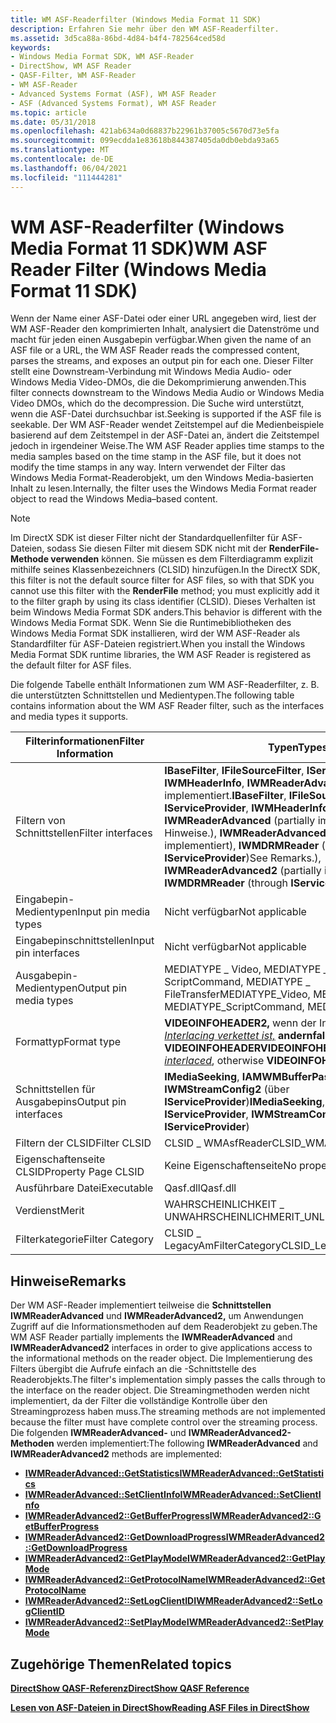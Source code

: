 ```yaml
---
title: WM ASF-Readerfilter (Windows Media Format 11 SDK)
description: Erfahren Sie mehr über den WM ASF-Readerfilter.
ms.assetid: 3d5ca88a-86bd-4d84-b4f4-782564ced58d
keywords:
- Windows Media Format SDK, WM ASF-Reader
- DirectShow, WM ASF Reader
- QASF-Filter, WM ASF-Reader
- WM ASF-Reader
- Advanced Systems Format (ASF), WM ASF Reader
- ASF (Advanced Systems Format), WM ASF Reader
ms.topic: article
ms.date: 05/31/2018
ms.openlocfilehash: 421ab634a0d68837b22961b37005c5670d73e5fa
ms.sourcegitcommit: 099ecdda1e83618b844387405da0db0ebda93a65
ms.translationtype: MT
ms.contentlocale: de-DE
ms.lasthandoff: 06/04/2021
ms.locfileid: "111444281"
---
```

# <a name="wm-asf-reader-filter-windows-media-format-11-sdk"></a><span data-ttu-id="f8921-109">WM ASF-Readerfilter (Windows Media Format 11 SDK)</span><span class="sxs-lookup"><span data-stu-id="f8921-109">WM ASF Reader Filter (Windows Media Format 11 SDK)</span></span>

<span data-ttu-id="f8921-110">Wenn der Name einer ASF-Datei oder einer URL angegeben wird, liest der WM ASF-Reader den komprimierten Inhalt, analysiert die Datenströme und macht für jeden einen Ausgabepin verfügbar.</span><span class="sxs-lookup"><span data-stu-id="f8921-110">When given the name of an ASF file or a URL, the WM ASF Reader reads the compressed content, parses the streams, and exposes an output pin for each one.</span></span> <span data-ttu-id="f8921-111">Dieser Filter stellt eine Downstream-Verbindung mit Windows Media Audio- oder Windows Media Video-DMOs, die die Dekomprimierung anwenden.</span><span class="sxs-lookup"><span data-stu-id="f8921-111">This filter connects downstream to the Windows Media Audio or Windows Media Video DMOs, which do the decompression.</span></span> <span data-ttu-id="f8921-112">Die Suche wird unterstützt, wenn die ASF-Datei durchsuchbar ist.</span><span class="sxs-lookup"><span data-stu-id="f8921-112">Seeking is supported if the ASF file is seekable.</span></span> <span data-ttu-id="f8921-113">Der WM ASF-Reader wendet Zeitstempel auf die Medienbeispiele basierend auf dem Zeitstempel in der ASF-Datei an, ändert die Zeitstempel jedoch in irgendeiner Weise.</span><span class="sxs-lookup"><span data-stu-id="f8921-113">The WM ASF Reader applies time stamps to the media samples based on the time stamp in the ASF file, but it does not modify the time stamps in any way.</span></span> <span data-ttu-id="f8921-114">Intern verwendet der Filter das Windows Media Format-Readerobjekt, um den Windows Media-basierten Inhalt zu lesen.</span><span class="sxs-lookup"><span data-stu-id="f8921-114">Internally, the filter uses the Windows Media Format reader object to read the Windows Media–based content.</span></span>

> [!Note]  
> <span data-ttu-id="f8921-115">Im DirectX SDK ist dieser Filter nicht der Standardquellenfilter für ASF-Dateien, sodass Sie diesen Filter mit diesem SDK nicht mit der **RenderFile-Methode verwenden** können. Sie müssen es dem Filterdiagramm explizit mithilfe seines Klassenbezeichners (CLSID) hinzufügen.</span><span class="sxs-lookup"><span data-stu-id="f8921-115">In the DirectX SDK, this filter is not the default source filter for ASF files, so with that SDK you cannot use this filter with the **RenderFile** method; you must explicitly add it to the filter graph by using its class identifier (CLSID).</span></span> <span data-ttu-id="f8921-116">Dieses Verhalten ist beim Windows Media Format SDK anders.</span><span class="sxs-lookup"><span data-stu-id="f8921-116">This behavior is different with the Windows Media Format SDK.</span></span> <span data-ttu-id="f8921-117">Wenn Sie die Runtimebibliotheken des Windows Media Format SDK installieren, wird der WM ASF-Reader als Standardfilter für ASF-Dateien registriert.</span><span class="sxs-lookup"><span data-stu-id="f8921-117">When you install the Windows Media Format SDK runtime libraries, the WM ASF Reader is registered as the default filter for ASF files.</span></span>

 

<span data-ttu-id="f8921-118">Die folgende Tabelle enthält Informationen zum WM ASF-Readerfilter, z. B. die unterstützten Schnittstellen und Medientypen.</span><span class="sxs-lookup"><span data-stu-id="f8921-118">The following table contains information about the WM ASF Reader filter, such as the interfaces and media types it supports.</span></span>



|  <span data-ttu-id="f8921-119">Filterinformationen</span><span class="sxs-lookup"><span data-stu-id="f8921-119">Filter Information</span></span>                      |  <span data-ttu-id="f8921-120">Typen</span><span class="sxs-lookup"><span data-stu-id="f8921-120">Types</span></span>                                                                                                                                                                                                                                             |
|------------------------|-----------------------------------------------------------------------------------------------------------------------------------------------------------------------------------------------------------------------------------------------|
| <span data-ttu-id="f8921-121">Filtern von Schnittstellen</span><span class="sxs-lookup"><span data-stu-id="f8921-121">Filter interfaces</span></span>      | <span data-ttu-id="f8921-122">**IBaseFilter**, **IFileSourceFilter**, **IServiceProvider**, **IWMHeaderInfo**, **IWMReaderAdvanced** (teilweise implementiert.</span><span class="sxs-lookup"><span data-stu-id="f8921-122">**IBaseFilter**, **IFileSourceFilter**, **IServiceProvider**, **IWMHeaderInfo**, **IWMReaderAdvanced** (partially implemented.</span></span> <span data-ttu-id="f8921-123">Siehe Hinweise.), **IWMReaderAdvanced2** (teilweise implementiert), **IWMDRMReader** (über **IServiceProvider**)</span><span class="sxs-lookup"><span data-stu-id="f8921-123">See Remarks.), **IWMReaderAdvanced2** (partially implemented), **IWMDRMReader** (through **IServiceProvider**)</span></span> |
| <span data-ttu-id="f8921-124">Eingabepin-Medientypen</span><span class="sxs-lookup"><span data-stu-id="f8921-124">Input pin media types</span></span>  | <span data-ttu-id="f8921-125">Nicht verfügbar</span><span class="sxs-lookup"><span data-stu-id="f8921-125">Not applicable</span></span>                                                                                                                                                                                                                                |
| <span data-ttu-id="f8921-126">Eingabepinschnittstellen</span><span class="sxs-lookup"><span data-stu-id="f8921-126">Input pin interfaces</span></span>   | <span data-ttu-id="f8921-127">Nicht verfügbar</span><span class="sxs-lookup"><span data-stu-id="f8921-127">Not applicable</span></span>                                                                                                                                                                                                                                |
| <span data-ttu-id="f8921-128">Ausgabepin-Medientypen</span><span class="sxs-lookup"><span data-stu-id="f8921-128">Output pin media types</span></span> | <span data-ttu-id="f8921-129">MEDIATYPE \_ Video, MEDIATYPE \_ Audio, MEDIATYPE \_ ScriptCommand, MEDIATYPE \_ FileTransfer</span><span class="sxs-lookup"><span data-stu-id="f8921-129">MEDIATYPE\_Video, MEDIATYPE\_Audio, MEDIATYPE\_ScriptCommand, MEDIATYPE\_FileTransfer</span></span>                                                                                                                                                         |
| <span data-ttu-id="f8921-130">Formattyp</span><span class="sxs-lookup"><span data-stu-id="f8921-130">Format type</span></span>            | <span data-ttu-id="f8921-131">**VIDEOINFOHEADER2,** wenn der Inhalt mit [*Einem Interlacing verkettet ist,*](wmformat-glossary.md) **andernfalls VIDEOINFOHEADER**</span><span class="sxs-lookup"><span data-stu-id="f8921-131">**VIDEOINFOHEADER2** if content is [*interlaced*](wmformat-glossary.md), otherwise **VIDEOINFOHEADER**</span></span>                                                                                                                    |
| <span data-ttu-id="f8921-132">Schnittstellen für Ausgabepins</span><span class="sxs-lookup"><span data-stu-id="f8921-132">Output pin interfaces</span></span>  | <span data-ttu-id="f8921-133">**IMediaSeeking**, **IAMWMBufferPass**, **IServiceProvider**, **IWMStreamConfig2** (über **IServiceProvider**)</span><span class="sxs-lookup"><span data-stu-id="f8921-133">**IMediaSeeking**, **IAMWMBufferPass**, **IServiceProvider**, **IWMStreamConfig2** (through **IServiceProvider**)</span></span>                                                                                                                             |
| <span data-ttu-id="f8921-134">Filtern der CLSID</span><span class="sxs-lookup"><span data-stu-id="f8921-134">Filter CLSID</span></span>           | <span data-ttu-id="f8921-135">CLSID \_ WMAsfReader</span><span class="sxs-lookup"><span data-stu-id="f8921-135">CLSID\_WMAsfReader</span></span>                                                                                                                                                                                                                            |
| <span data-ttu-id="f8921-136">Eigenschaftenseite CLSID</span><span class="sxs-lookup"><span data-stu-id="f8921-136">Property Page CLSID</span></span>    | <span data-ttu-id="f8921-137">Keine Eigenschaftenseite</span><span class="sxs-lookup"><span data-stu-id="f8921-137">No property page</span></span>                                                                                                                                                                                                                              |
| <span data-ttu-id="f8921-138">Ausführbare Datei</span><span class="sxs-lookup"><span data-stu-id="f8921-138">Executable</span></span>             | <span data-ttu-id="f8921-139">Qasf.dll</span><span class="sxs-lookup"><span data-stu-id="f8921-139">Qasf.dll</span></span>                                                                                                                                                                                                                                      |
| <span data-ttu-id="f8921-140">Verdienst</span><span class="sxs-lookup"><span data-stu-id="f8921-140">Merit</span></span>                  | <span data-ttu-id="f8921-141">WAHRSCHEINLICHKEIT \_ UNWAHRSCHEINLICH</span><span class="sxs-lookup"><span data-stu-id="f8921-141">MERIT\_UNLIKELY</span></span>                                                                                                                                                                                                                               |
| <span data-ttu-id="f8921-142">Filterkategorie</span><span class="sxs-lookup"><span data-stu-id="f8921-142">Filter Category</span></span>        | <span data-ttu-id="f8921-143">CLSID \_ LegacyAmFilterCategory</span><span class="sxs-lookup"><span data-stu-id="f8921-143">CLSID\_LegacyAmFilterCategory</span></span>                                                                                                                                                                                                                 |



 

## <a name="remarks"></a><span data-ttu-id="f8921-144">Hinweise</span><span class="sxs-lookup"><span data-stu-id="f8921-144">Remarks</span></span>

<span data-ttu-id="f8921-145">Der WM ASF-Reader implementiert teilweise die **Schnittstellen IWMReaderAdvanced** und **IWMReaderAdvanced2,** um Anwendungen Zugriff auf die Informationsmethoden auf dem Readerobjekt zu geben.</span><span class="sxs-lookup"><span data-stu-id="f8921-145">The WM ASF Reader partially implements the **IWMReaderAdvanced** and **IWMReaderAdvanced2** interfaces in order to give applications access to the informational methods on the reader object.</span></span> <span data-ttu-id="f8921-146">Die Implementierung des Filters übergibt die Aufrufe einfach an die -Schnittstelle des Readerobjekts.</span><span class="sxs-lookup"><span data-stu-id="f8921-146">The filter's implementation simply passes the calls through to the interface on the reader object.</span></span> <span data-ttu-id="f8921-147">Die Streamingmethoden werden nicht implementiert, da der Filter die vollständige Kontrolle über den Streamingprozess haben muss.</span><span class="sxs-lookup"><span data-stu-id="f8921-147">The streaming methods are not implemented because the filter must have complete control over the streaming process.</span></span> <span data-ttu-id="f8921-148">Die folgenden **IWMReaderAdvanced-** und **IWMReaderAdvanced2-Methoden** werden implementiert:</span><span class="sxs-lookup"><span data-stu-id="f8921-148">The following **IWMReaderAdvanced** and **IWMReaderAdvanced2** methods are implemented:</span></span>

-   [<span data-ttu-id="f8921-149">**IWMReaderAdvanced::GetStatistics**</span><span class="sxs-lookup"><span data-stu-id="f8921-149">**IWMReaderAdvanced::GetStatistics**</span></span>](/previous-versions/windows/desktop/api/Wmsdkidl/nf-wmsdkidl-iwmreaderadvanced-getstatistics)
-   [<span data-ttu-id="f8921-150">**IWMReaderAdvanced::SetClientInfo**</span><span class="sxs-lookup"><span data-stu-id="f8921-150">**IWMReaderAdvanced::SetClientInfo**</span></span>](/previous-versions/windows/desktop/api/Wmsdkidl/nf-wmsdkidl-iwmreaderadvanced-setclientinfo)
-   [<span data-ttu-id="f8921-151">**IWMReaderAdvanced2::GetBufferProgress**</span><span class="sxs-lookup"><span data-stu-id="f8921-151">**IWMReaderAdvanced2::GetBufferProgress**</span></span>](/previous-versions/windows/desktop/api/Wmsdkidl/nf-wmsdkidl-iwmreaderadvanced2-getbufferprogress)
-   [<span data-ttu-id="f8921-152">**IWMReaderAdvanced2::GetDownloadProgress**</span><span class="sxs-lookup"><span data-stu-id="f8921-152">**IWMReaderAdvanced2::GetDownloadProgress**</span></span>](/previous-versions/windows/desktop/api/Wmsdkidl/nf-wmsdkidl-iwmreaderadvanced2-getdownloadprogress)
-   [<span data-ttu-id="f8921-153">**IWMReaderAdvanced2::GetPlayMode**</span><span class="sxs-lookup"><span data-stu-id="f8921-153">**IWMReaderAdvanced2::GetPlayMode**</span></span>](/previous-versions/windows/desktop/api/Wmsdkidl/nf-wmsdkidl-iwmreaderadvanced2-getplaymode)
-   [<span data-ttu-id="f8921-154">**IWMReaderAdvanced2::GetProtocolName**</span><span class="sxs-lookup"><span data-stu-id="f8921-154">**IWMReaderAdvanced2::GetProtocolName**</span></span>](/previous-versions/windows/desktop/api/Wmsdkidl/nf-wmsdkidl-iwmreaderadvanced2-getprotocolname)
-   [<span data-ttu-id="f8921-155">**IWMReaderAdvanced2::SetLogClientID**</span><span class="sxs-lookup"><span data-stu-id="f8921-155">**IWMReaderAdvanced2::SetLogClientID**</span></span>](/previous-versions/windows/desktop/api/Wmsdkidl/nf-wmsdkidl-iwmreaderadvanced2-setlogclientid)
-   [<span data-ttu-id="f8921-156">**IWMReaderAdvanced2::SetPlayMode**</span><span class="sxs-lookup"><span data-stu-id="f8921-156">**IWMReaderAdvanced2::SetPlayMode**</span></span>](/previous-versions/windows/desktop/api/Wmsdkidl/nf-wmsdkidl-iwmreaderadvanced2-setplaymode)

## <a name="related-topics"></a><span data-ttu-id="f8921-157">Zugehörige Themen</span><span class="sxs-lookup"><span data-stu-id="f8921-157">Related topics</span></span>

<dl> <dt>

[<span data-ttu-id="f8921-158">**DirectShow QASF-Referenz**</span><span class="sxs-lookup"><span data-stu-id="f8921-158">**DirectShow QASF Reference**</span></span>](directshow-qasf-reference.md)
</dt> <dt>

[<span data-ttu-id="f8921-159">**Lesen von ASF-Dateien in DirectShow**</span><span class="sxs-lookup"><span data-stu-id="f8921-159">**Reading ASF Files in DirectShow**</span></span>](reading-asf-files-in-directshow.md)
</dt> </dl>

 

 





